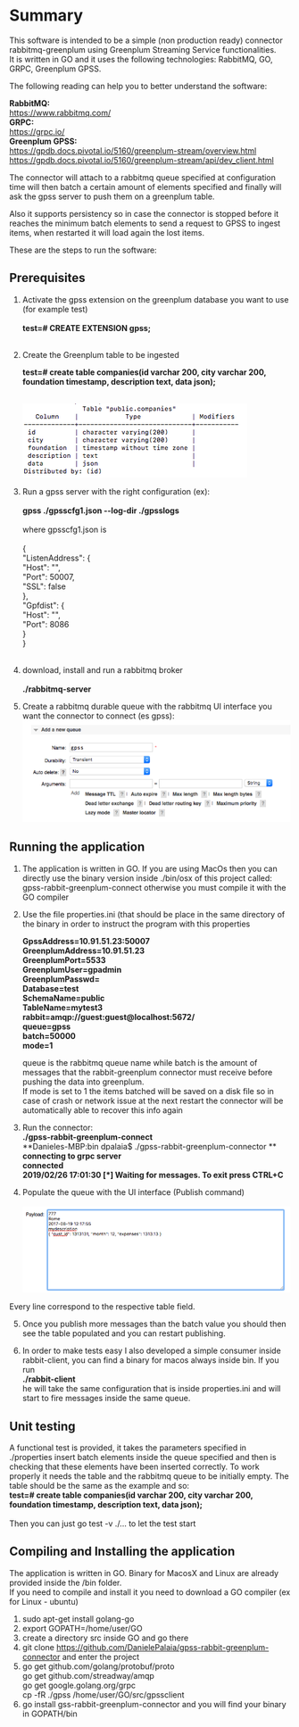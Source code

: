 # Summary
This software is intended to be a simple (non production ready) connector rabbitmq-greenplum using Greenplum Streaming Service functionalities. </br>
It is written in GO and it uses the following technologies: RabbitMQ, GO, GRPC, Greenplum GPSS. </br>

The following reading can help you to better understand the software:

**RabbitMQ:** </br>
https://www.rabbitmq.com/ </br>
**GRPC:**  </br>
https://grpc.io/ </br>
**Greenplum GPSS:**</br>
https://gpdb.docs.pivotal.io/5160/greenplum-stream/overview.html</br>
https://gpdb.docs.pivotal.io/5160/greenplum-stream/api/dev_client.html</br>

The connector will attach to a rabbitmq queue specified at configuration time will then batch a certain amount of elements specified and finally will ask the gpss server to push them on a greenplum table. </br>

Also it supports persistency so in case the connector is stopped before it reaches the minimum batch elements to send a request to GPSS to ingest items, when restarted it will load again the lost items. </br>

These are the steps to run the software:

## Prerequisites

1. Activate the gpss extension on the greenplum database you want to use (for example test)<br/><br/>
   **test=# CREATE EXTENSION gpss;**<br/><br/>
   
2. Create the Greenplum table to be ingested
   
   **test=# create table companies(id varchar 200, city varchar 200, foundation timestamp, description text, data json);<br/><br/>**
   
   ![Screenshot](./pics/definition.png)
   
3. Run a gpss server with the right configuration (ex):<br/><br/>
  **gpss ./gpsscfg1.json --log-dir ./gpsslogs** <br/><br/>
  where gpsscfg1.json is <br/><br/>
  {<br/>
    "ListenAddress": {<br/>
        "Host": "",<br/>
        "Port": 50007,<br/>
        "SSL": false<br/>
    },<br/>
    "Gpfdist": {<br/>
        "Host": "",<br/>
        "Port": 8086<br/>
    }<br/>
}<br/><br/>

4. download, install and run a rabbitmq broker<br/><br/>
 **./rabbitmq-server**

5. Create a rabbitmq durable queue with the rabbitmq UI interface you want the connector to connect (es gpss):<br/>
  ![Screenshot](./pics/queue.png)<br/>
  
## Running the application

1. The application is written in GO. If you are using MacOs then you can directly use the binary version inside ./bin/osx of this project called: gpss-rabbit-greenplum-connect otherwise you must compile it with the GO compiler<br/>

2. Use the file properties.ini (that should be place in the same directory of the binary in order to instruct the program with this properties<br/>

    **GpssAddress=10.91.51.23:50007**<br/>
    **GreenplumAddress=10.91.51.23**<br/>
    **GreenplumPort=5533**<br/>
    **GreenplumUser=gpadmin**<br/>
    **GreenplumPasswd=**<br/> 
    **Database=test**<br/>
    **SchemaName=public**<br/>
    **TableName=mytest3**<br/>
    **rabbit=amqp://guest:guest@localhost:5672/**<br/>
    **queue=gpss**<br/>
    **batch=50000** <br/>
    **mode=1** <br/>     
    
    queue is the rabbitmq queue name while batch is the amount of messages that the rabbit-greenplum connector must receive     before pushing the data into greenplum.<br/>
    If mode is set to 1 the items batched will be saved on a disk file so in case of crash or network issue at the next         restart the connector will be automatically able to recover this info again<br/>

3. Run the connector:<br/>
**./gpss-rabbit-greenplum-connect**<br/> 
**Danieles-MBP:bin dpalaia$ ./gpss-rabbit-greenplum-connector **<br/>
**connecting to grpc server**<br/>
**connected**<br/>
**2019/02/26 17:01:30  [*] Waiting for messages. To exit press CTRL+C**<br/>

4. Populate the queue with the UI interface (Publish command)<br/></br>
![Screenshot](./pics/queue3.png)

Every line correspond to the respective table field.

5. Once you publish more messages than the batch value you should then see the table populated and you can restart publishing.<br/>

6. In order to make tests easy I also developed a simple consumer inside rabbit-client, you can find a binary for macos always inside bin.
If you run<br/>
**./rabbit-client**<br/>
he will take the same configuration that is inside properties.ini and will start to fire messages inside the same queue.

## Unit testing
A functional test is provided, it takes the parameters specified in ./properties insert batch elements inside the queue specified and then is checking that these elements have been inserted correctly.
To work properly it needs the table and the rabbitmq queue to be initially empty.
The table should be the same as the example and so:
</br>
  **test=# create table companies(id varchar 200, city varchar 200, foundation timestamp, description text, data json);<br/><br/>**
  Then you can just go test -v ./... to let the test start
  
## Compiling and Installing the application </br> 

The application is written in GO. Binary for MacosX and Linux are already provided inside the /bin folder. <br/>
If you need to compile and install it you need to download a GO compiler (ex for Linux - ubuntu) </br>

1. sudo apt-get install golang-go <br>
2. export GOPATH=/home/user/GO <br>
3. create a directory src inside GO and go there </br>
4. git clone https://github.com/DanielePalaia/gpss-rabbit-greenplum-connector and enter the project</br>
5. go get github.com/golang/protobuf/proto </br>
   go get github.com/streadway/amqp </br>
   go get google.golang.org/grpc </br>
   cp -fR ./gpss /home/user/GO/src/gpssclient </br>
6. go install gss-rabbit-greenplum-connector and you will find your binary in GOPATH/bin </br> </br>
